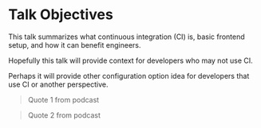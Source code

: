 # Talk Objectives

This talk summarizes what continuous integration (CI) is, basic frontend setup, and how it can benefit engineers.

Hopefully this talk will provide context for developers who may not use CI.

Perhaps it will provide other configuration option idea for developers that use CI or another perspective.

> Quote 1 from podcast

> Quote 2 from podcast



